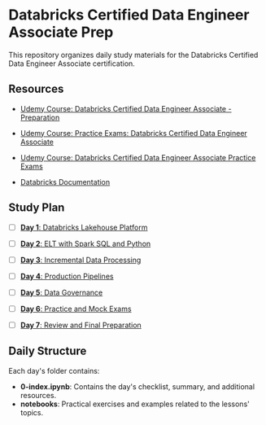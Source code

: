 # Databricks Certified Data Engineer Associate Prep

This repository organizes daily study materials for the Databricks Certified Data Engineer Associate certification.


## Resources

- [Udemy Course: Databricks Certified Data Engineer Associate - Preparation](https://external-teksystems.udemy.com/course/databricks-certified-data-engineer-associate/)

- [Udemy Course: Practice Exams: Databricks Certified Data Engineer Associate](https://external-teksystems.udemy.com/course/practice-exams-databricks-certified-data-engineer-associate/)

- [Udemy Course: Databricks Certified Data Engineer Associate Practice Exams](https://external-teksystems.udemy.com/course/databricks-certified-data-engineer-associate-practice-tests/)


- [Databricks Documentation](https://docs.databricks.com/)



## Study Plan

- [ ] [**Day 1**: Databricks Lakehouse Platform](./1_Databricks_Lakehouse_Platform/0-index.ipynb)

- [ ] [**Day 2**: ELT with Spark SQL and Python](./2_ELT_with_Spark_SQL_and_Python/0-index.ipynb)

- [ ] [**Day 3**: Incremental Data Processing](./3_Incremental_Data_Processing/0-index.ipynb)

- [ ] [**Day 4**: Production Pipelines](./4_Production_Pipelines/0-index.ipynb)

- [ ] [**Day 5**: Data Governance](./5_Data_Governance/0-index.ipynb)

- [ ] [**Day 6**: Practice and Mock Exams](./6_Practice_and_Mock_Exams/0-index.ipynb)

- [ ] [**Day 7**: Review and Final Preparation](./7_Review_and_Final_Preparation/0-index.ipynb)


## Daily Structure

Each day's folder contains:
- **0-index.ipynb**: Contains the day's checklist, summary, and additional resources.
- **notebooks**: Practical exercises and examples related to the lessons' topics.

